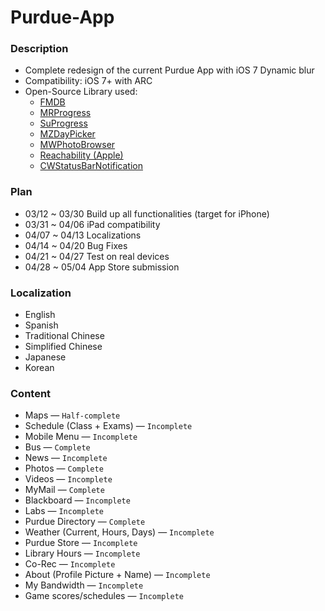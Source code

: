 Purdue-App
==========

### Description
- Complete redesign of the current Purdue App with iOS 7 Dynamic blur
- Compatibility: iOS 7+ with ARC
- Open-Source Library used:
    - [FMDB](https://github.com/ccgus/fmdb)
    - [MRProgress](https://github.com/mrackwitz/MRProgress)
    - [SuProgress](https://github.com/MobileMakersAcademy/SuProgress)
    - [MZDayPicker](https://github.com/m1entus/MZDayPicker)
    - [MWPhotoBrowser](https://github.com/mwaterfall/MWPhotoBrowser)
    - [Reachability (Apple)](https://developer.apple.com/Library/ios/samplecode/Reachability/Reachability.zip)
    - [CWStatusBarNotification](https://github.com/cezarywojcik/CWStatusBarNotification)

### Plan
- 03/12 ~ 03/30 Build up all functionalities (target for iPhone)
- 03/31 ~ 04/06 iPad compatibility
- 04/07 ~ 04/13 Localizations
- 04/14 ~ 04/20 Bug Fixes
- 04/21 ~ 04/27 Test on real devices
- 04/28 ~ 05/04 App Store submission

### Localization
- English
- Spanish
- Traditional Chinese
- Simplified Chinese
- Japanese
- Korean

### Content
- Maps — `Half-complete`
- Schedule (Class + Exams) — `Incomplete`
- Mobile Menu — `Incomplete`
- Bus — `Complete`
- News — `Incomplete`
- Photos — `Complete`
- Videos — `Incomplete`
- MyMail — `Complete`
- Blackboard — `Incomplete`
- Labs — `Incomplete`
- Purdue Directory — `Complete`
- Weather (Current, Hours, Days) — `Incomplete`
- Purdue Store — `Incomplete`
- Library Hours — `Incomplete`
- Co-Rec — `Incomplete`
- About (Profile Picture + Name) — `Incomplete`
- My Bandwidth — `Incomplete`
- Game scores/schedules — `Incomplete`
